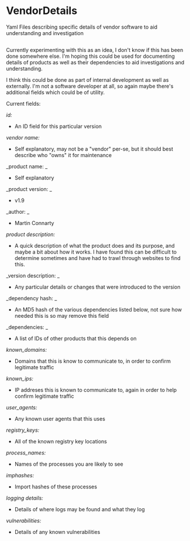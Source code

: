 # VendorDetails
Yaml Files describing specific details of vendor software to aid understanding and investigation

##
Currently experimenting with this as an idea, I don't know if this has been done somewhere else. I'm hoping this could be used for documenting details of products as well as their dependencies to aid investigations and understanding.

I think this could be done as part of internal development as well as externally. I'm not a software developer at all, so again maybe there's additional fields which could be of utility. 

Current fields:

_id:_
 -  An ID field for this particular version

_vendor name:_
  - Self explanatory, may not be a "vendor" per-se, but it should best describe who "owns" it for maintenance

_product name: _
- Self explanatory

_product version: _
- v1.9

_author: _
- Martin Connarty

_product description:_
- A quick description of what the product does and its purpose, and maybe a bit about how it works. I have found this can be difficult to determine sometimes and have had to trawl through websites to find this.

_version description: _
- Any particular details or changes that were introduced to the version

_dependency hash: _
- An MD5 hash of the various dependencies listed below, not sure how needed this is so may remove this field

_dependencies: _
  - A list of IDs of other products that this depends on
  
_known_domains:_
  - Domains that this is know to communicate to, in order to confirm legitimate traffic

_known_ips:_
  - IP addreses this is known to communicate to, again in order to help confirm legitimate traffic

_user_agents:_
  - Any known user agents that this uses

_registry_keys:_
  - All of the known registry key locations

_process_names:_
  - Names of the processes you are likely to see

_imphashes:_
  - Import hashes of these processes

_logging details:_
  - Details of where logs may be found and what they log

_vulnerabilities:_
  - Details of any known vulnerabilities

